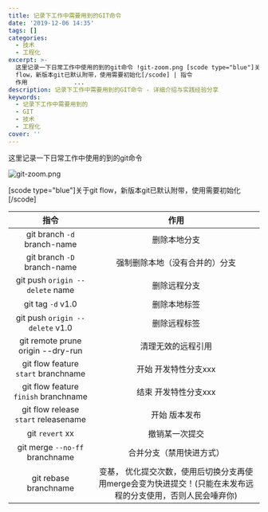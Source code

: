 ```yaml
---
title: 记录下工作中需要用到的GIT命令
date: '2019-12-06 14:35'
tags: []
categories:
  - 技术
  - 工程化
excerpt: >-
  这里记录一下日常工作中使用的到的git命令 !git-zoom.png [scode type="blue"]关于git
  flow，新版本git已默认附带，使用需要初始化[/scode] | 指令                                   |
  作用             ...
description: 记录下工作中需要用到的GIT命令 - 详细介绍与实践经验分享
keywords:
  - 记录下工作中需要用到的
  - GIT
  - 技术
  - 工程化
cover: ''
---
```


这里记录一下日常工作中使用的到的git命令

![git-zoom.png](1369499882.png)

[scode type="blue"]关于git flow，新版本git已默认附带，使用需要初始化[/scode]

| 指令                                   | 作用                                                         |
|:------------------------------------:|:----------------------------------------------------------:|
| git branch `-d` branch-name          | 删除本地分支                                                     |
| git branch `-D` branch-name          | 强制删除本地（没有合并的）分支                                            |
| git push `origin --delete` name      | 删除远程分支                                                     |
| git tag `-d` v1.0                    | 删除本地标签                                                     |
| git push `origin --delete` v1.0      | 删除远程标签                                                     |
| git remote prune origin --dry-run    | 清理无效的远程引用                                                  |
| git flow feature `start` branchname  | 开始 开发特性分支xxx                                               |
| git flow feature `finish` branchname | 结束 开发特性分支xxx                                               |
| git flow release `start` releasename | 开始 版本发布                                                    |
| git `revert`  xx                     | 撤销某一次提交                                                    |
| git merge `--no-ff` branchname       | 合并分支（禁用快进方式）                                               |
| git rebase branchname                | 变基， 优化提交次数，使用后切换分支再使用merge会变为快进提交！(只能在未发布远程的分支使用，否则人民会唾弃你) |

